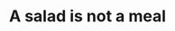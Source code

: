 ---
title: "A salad is not a meal"
slug: "salad-style"
description: "Het voedingsbedrijf Vandemoortele kwam aankloppen bij de laatstejaarsstudenten CMO met de vraag om een etiket te ontwerpen voor hun 'Salad In A Jar'. "
type: "extern"
members:
    - name: "Elena Vanhauwaert"
      direction: "Crossmedia-ontwerp"
      subdirection: "Graphic Design"
      disk: "3de schijf"
thumbnail:
    url: "thumb.jpg"
    alt: ""
    height: 1
    width: 1
    text-color: "9cd380"
    background-color: "ffffff"
media:
    - url: "1.salad.jpg"
      type: "image"
      text: "Een aantal opties en varianten werden aan de klant voorgelegd."
created: 20/01/2017
order: 5
---